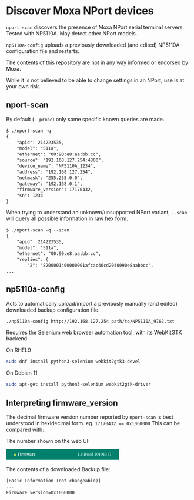 # Discover Moxa NPort devices

`nport-scan` discovers the presence of Moxa NPort serial terminal servers.
Tested with NP5110A.  May detect other NPort models.

`np5110a-config` uploads a previously downloaded (and edited) NP5110A configuration file and restarts.

The contents of this repository are not in any way informed or endorsed by Moxa.

While it is not believed to be able to change settings in an NPort, use is at your own risk.

## nport-scan

By default (`--probe`) only some specific known queries are made.

```
$ ./nport-scan -q
{
    "apid": 214223535,
    "model": "511a",
    "ethernet": "00:90:e8:aa:bb:cc",
    "source": "192.168.127.254:4800",
    "device_name": "NP5110A_1234",
    "address": "192.168.127.254",
    "netmask": "255.255.0.0",
    "gateway": "192.168.0.1",
    "firmware_version": 17170432,
    "sn": 1234
}
```

When trying to understand an unknown/unsupported NPort variant,
`--scan` will query all possible information in raw hex form.

```
$ ./nport-scan -q --scan
{
    "apid": 214223535,
    "model": "511a",
    "ethernet": "00:90:e8:aa:bb:cc",
    "replies": {
        "2": "8200001400000001afcac40cd2040090e8aabbcc",
...
```

## np5110a-config

Acts to automatically upload/import a previously manually (and edited) downloaded backup configuration file.

```sh
./np5110a-config http://192.168.127.254 path/to/NP5110A_9762.txt
```

Requires the Selenium web browser automation tool, with its WebKitGTK backend.

On RHEL9

```sh
sudo dnf install python3-selenium webkit2gtk3-devel
```

On Debian 11

```sh
sudo apt-get install python3-selenium webkit2gtk-driver
```

## Interpreting firmware_version

The decimal firmware version number reported by `nport-scan`
is best understood in hexidecimal form.
eg. `17170432 == 0x1060000`
This can be compared with:

The number shown on the web UI:

![screen capture](docs/nport5110a-fw-version.png)

The contents of a downloaded Backup file:

```
[Basic Information (not changeable)]
...
Firmware version=0x1060000
```

